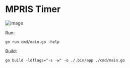 # MPRIS Timer

![image](https://github.com/user-attachments/assets/d4d9445d-0783-4c84-aa9f-eea20ec5e690)

Run:

```shell
go run cmd/main.go -help
```

Build:
```shell
go build -ldflags="-s -w" -o ./.bin/app ./cmd/main.go
```
